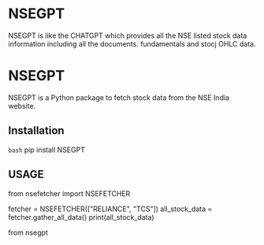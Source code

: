 # NSEGPT
NSEGPT is like the CHATGPT which provides all the NSE listed stock data information including all the documents. fundamentals and stocj OHLC data.
# NSEGPT
NSEGPT is a Python package to fetch stock data from the NSE India website.

## Installation

```bash```
pip install NSEGPT

## USAGE
from nsefetcher import NSEFETCHER

fetcher = NSEFETCHER(["RELIANCE", "TCS"])
all_stock_data = fetcher.gather_all_data()
print(all_stock_data)

from nsegpt 

